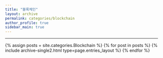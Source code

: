 ```yaml
---
title: "블록체인"
layout: archive
permalink: categories/blockchain
author_profile: true
sidebar_main: true
---
```


<!-- 공백이 포함되어 있는 카테고리 이름의 경우 site.categories['a b c'] 이런식으로! -->

***

{% assign posts = site.categories.Blockchain %}
{% for post in posts %} {% include archive-single2.html type=page.entries_layout %} {% endfor %}

